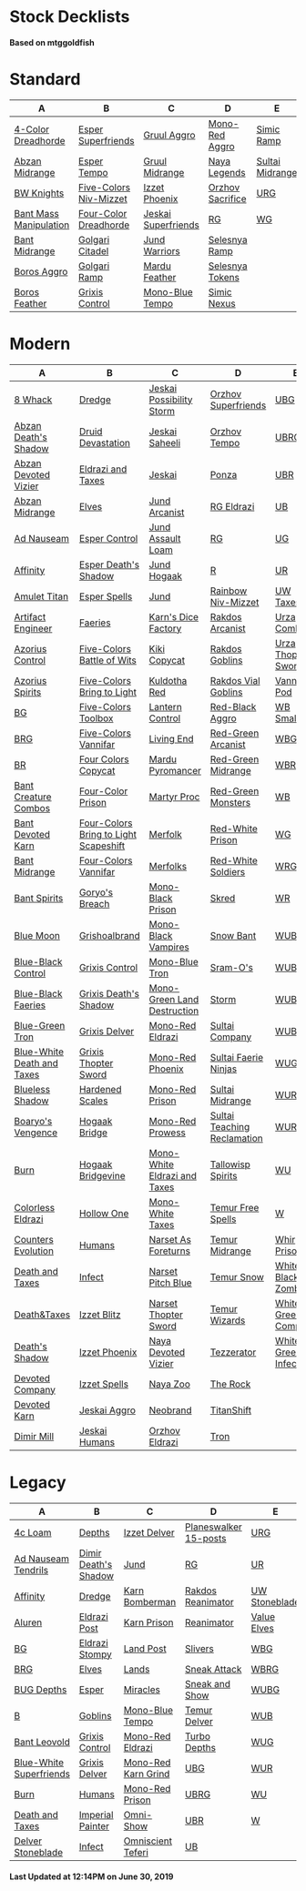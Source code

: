 # Stock Decklists
#### Based on mtggoldfish


# Standard

|                                       A                                        |                                       B                                        |                                    C                                     |                                 D                                  |                                E                                 |
|--------------------------------------------------------------------------------|--------------------------------------------------------------------------------|--------------------------------------------------------------------------|--------------------------------------------------------------------|------------------------------------------------------------------|
|[4-Color Dreadhorde](./mtggoldfish/Standard/decks/4-Color_Dreadhorde.md)        |[Esper Superfriends](./mtggoldfish/Standard/decks/Esper_Superfriends.md)        |[Gruul Aggro](./mtggoldfish/Standard/decks/Gruul_Aggro.md)                |[Mono-Red Aggro](./mtggoldfish/Standard/decks/Mono-Red_Aggro.md)    |[Simic Ramp](./mtggoldfish/Standard/decks/Simic_Ramp.md)          |
|[Abzan Midrange](./mtggoldfish/Standard/decks/Abzan_Midrange.md)                |[Esper Tempo](./mtggoldfish/Standard/decks/Esper_Tempo.md)                      |[Gruul Midrange](./mtggoldfish/Standard/decks/Gruul_Midrange.md)          |[Naya Legends](./mtggoldfish/Standard/decks/Naya_Legends.md)        |[Sultai Midrange](./mtggoldfish/Standard/decks/Sultai_Midrange.md)|
|[BW Knights](./mtggoldfish/Standard/decks/BW_Knights.md)                        |[Five-Colors Niv-Mizzet](./mtggoldfish/Standard/decks/Five-Colors_Niv-Mizzet.md)|[Izzet Phoenix](./mtggoldfish/Standard/decks/Izzet_Phoenix.md)            |[Orzhov Sacrifice](./mtggoldfish/Standard/decks/Orzhov_Sacrifice.md)|[URG](./mtggoldfish/Standard/decks/URG.md)                        |
|[Bant Mass Manipulation](./mtggoldfish/Standard/decks/Bant_Mass_Manipulation.md)|[Four-Color Dreadhorde](./mtggoldfish/Standard/decks/Four-Color_Dreadhorde.md)  |[Jeskai Superfriends](./mtggoldfish/Standard/decks/Jeskai_Superfriends.md)|[RG](./mtggoldfish/Standard/decks/RG.md)                            |[WG](./mtggoldfish/Standard/decks/WG.md)                          |
|[Bant Midrange](./mtggoldfish/Standard/decks/Bant_Midrange.md)                  |[Golgari Citadel](./mtggoldfish/Standard/decks/Golgari_Citadel.md)              |[Jund Warriors](./mtggoldfish/Standard/decks/Jund_Warriors.md)            |[Selesnya Ramp](./mtggoldfish/Standard/decks/Selesnya_Ramp.md)      |                                                                  |
|[Boros Aggro](./mtggoldfish/Standard/decks/Boros_Aggro.md)                      |[Golgari Ramp](./mtggoldfish/Standard/decks/Golgari_Ramp.md)                    |[Mardu Feather](./mtggoldfish/Standard/decks/Mardu_Feather.md)            |[Selesnya Tokens](./mtggoldfish/Standard/decks/Selesnya_Tokens.md)  |                                                                  |
|[Boros Feather](./mtggoldfish/Standard/decks/Boros_Feather.md)                  |[Grixis Control](./mtggoldfish/Standard/decks/Grixis_Control.md)                |[Mono-Blue Tempo](./mtggoldfish/Standard/decks/Mono-Blue_Tempo.md)        |[Simic Nexus](./mtggoldfish/Standard/decks/Simic_Nexus.md)          |                                                                  |


# Modern

|                                          A                                           |                                                     B                                                      |                                            C                                             |                                           D                                            |                                   E                                    |
|--------------------------------------------------------------------------------------|------------------------------------------------------------------------------------------------------------|------------------------------------------------------------------------------------------|----------------------------------------------------------------------------------------|------------------------------------------------------------------------|
|[8 Whack](./mtggoldfish/Modern/decks/8_Whack.md)                                      |[Dredge](./mtggoldfish/Modern/decks/Dredge.md)                                                              |[Jeskai Possibility Storm](./mtggoldfish/Modern/decks/Jeskai_Possibility_Storm.md)        |[Orzhov Superfriends](./mtggoldfish/Modern/decks/Orzhov_Superfriends.md)                |[UBG](./mtggoldfish/Modern/decks/UBG.md)                                |
|[Abzan Death's Shadow](./mtggoldfish/Modern/decks/Abzan_Death's_Shadow.md)            |[Druid Devastation](./mtggoldfish/Modern/decks/Druid_Devastation.md)                                        |[Jeskai Saheeli](./mtggoldfish/Modern/decks/Jeskai_Saheeli.md)                            |[Orzhov Tempo](./mtggoldfish/Modern/decks/Orzhov_Tempo.md)                              |[UBRG](./mtggoldfish/Modern/decks/UBRG.md)                              |
|[Abzan Devoted Vizier](./mtggoldfish/Modern/decks/Abzan_Devoted_Vizier.md)            |[Eldrazi and Taxes](./mtggoldfish/Modern/decks/Eldrazi_and_Taxes.md)                                        |[Jeskai](./mtggoldfish/Modern/decks/Jeskai.md)                                            |[Ponza](./mtggoldfish/Modern/decks/Ponza.md)                                            |[UBR](./mtggoldfish/Modern/decks/UBR.md)                                |
|[Abzan Midrange](./mtggoldfish/Modern/decks/Abzan_Midrange.md)                        |[Elves](./mtggoldfish/Modern/decks/Elves.md)                                                                |[Jund Arcanist](./mtggoldfish/Modern/decks/Jund_Arcanist.md)                              |[RG Eldrazi](./mtggoldfish/Modern/decks/RG_Eldrazi.md)                                  |[UB](./mtggoldfish/Modern/decks/UB.md)                                  |
|[Ad Nauseam](./mtggoldfish/Modern/decks/Ad_Nauseam.md)                                |[Esper Control](./mtggoldfish/Modern/decks/Esper_Control.md)                                                |[Jund Assault Loam](./mtggoldfish/Modern/decks/Jund_Assault_Loam.md)                      |[RG](./mtggoldfish/Modern/decks/RG.md)                                                  |[UG](./mtggoldfish/Modern/decks/UG.md)                                  |
|[Affinity](./mtggoldfish/Modern/decks/Affinity.md)                                    |[Esper Death's Shadow](./mtggoldfish/Modern/decks/Esper_Death's_Shadow.md)                                  |[Jund Hogaak](./mtggoldfish/Modern/decks/Jund_Hogaak.md)                                  |[R](./mtggoldfish/Modern/decks/R.md)                                                    |[UR](./mtggoldfish/Modern/decks/UR.md)                                  |
|[Amulet Titan](./mtggoldfish/Modern/decks/Amulet_Titan.md)                            |[Esper Spells](./mtggoldfish/Modern/decks/Esper_Spells.md)                                                  |[Jund](./mtggoldfish/Modern/decks/Jund.md)                                                |[Rainbow Niv-Mizzet](./mtggoldfish/Modern/decks/Rainbow_Niv-Mizzet.md)                  |[UW Taxes](./mtggoldfish/Modern/decks/UW_Taxes.md)                      |
|[Artifact Engineer](./mtggoldfish/Modern/decks/Artifact_Engineer.md)                  |[Faeries](./mtggoldfish/Modern/decks/Faeries.md)                                                            |[Karn's Dice Factory](./mtggoldfish/Modern/decks/Karn's_Dice_Factory.md)                  |[Rakdos Arcanist](./mtggoldfish/Modern/decks/Rakdos_Arcanist.md)                        |[Urza Comboes](./mtggoldfish/Modern/decks/Urza_Comboes.md)              |
|[Azorius Control](./mtggoldfish/Modern/decks/Azorius_Control.md)                      |[Five-Colors Battle of Wits](./mtggoldfish/Modern/decks/Five-Colors_Battle_of_Wits.md)                      |[Kiki Copycat](./mtggoldfish/Modern/decks/Kiki_Copycat.md)                                |[Rakdos Goblins](./mtggoldfish/Modern/decks/Rakdos_Goblins.md)                          |[Urza Thopter Sword](./mtggoldfish/Modern/decks/Urza_Thopter_Sword.md)  |
|[Azorius Spirits](./mtggoldfish/Modern/decks/Azorius_Spirits.md)                      |[Five-Colors Bring to Light](./mtggoldfish/Modern/decks/Five-Colors_Bring_to_Light.md)                      |[Kuldotha Red](./mtggoldfish/Modern/decks/Kuldotha_Red.md)                                |[Rakdos Vial Goblins](./mtggoldfish/Modern/decks/Rakdos_Vial_Goblins.md)                |[Vanniar Pod](./mtggoldfish/Modern/decks/Vanniar_Pod.md)                |
|[BG](./mtggoldfish/Modern/decks/BG.md)                                                |[Five-Colors Toolbox](./mtggoldfish/Modern/decks/Five-Colors_Toolbox.md)                                    |[Lantern Control](./mtggoldfish/Modern/decks/Lantern_Control.md)                          |[Red-Black Aggro](./mtggoldfish/Modern/decks/Red-Black_Aggro.md)                        |[WB Smallpox](./mtggoldfish/Modern/decks/WB_Smallpox.md)                |
|[BRG](./mtggoldfish/Modern/decks/BRG.md)                                              |[Five-Colors Vannifar](./mtggoldfish/Modern/decks/Five-Colors_Vannifar.md)                                  |[Living End](./mtggoldfish/Modern/decks/Living_End.md)                                    |[Red-Green Arcanist](./mtggoldfish/Modern/decks/Red-Green_Arcanist.md)                  |[WBG](./mtggoldfish/Modern/decks/WBG.md)                                |
|[BR](./mtggoldfish/Modern/decks/BR.md)                                                |[Four Colors Copycat](./mtggoldfish/Modern/decks/Four_Colors_Copycat.md)                                    |[Mardu Pyromancer](./mtggoldfish/Modern/decks/Mardu_Pyromancer.md)                        |[Red-Green Midrange](./mtggoldfish/Modern/decks/Red-Green_Midrange.md)                  |[WBR](./mtggoldfish/Modern/decks/WBR.md)                                |
|[Bant Creature Combos](./mtggoldfish/Modern/decks/Bant_Creature_Combos.md)            |[Four-Color Prison](./mtggoldfish/Modern/decks/Four-Color_Prison.md)                                        |[Martyr Proc](./mtggoldfish/Modern/decks/Martyr_Proc.md)                                  |[Red-Green Monsters](./mtggoldfish/Modern/decks/Red-Green_Monsters.md)                  |[WB](./mtggoldfish/Modern/decks/WB.md)                                  |
|[Bant Devoted Karn](./mtggoldfish/Modern/decks/Bant_Devoted_Karn.md)                  |[Four-Colors Bring to Light Scapeshift](./mtggoldfish/Modern/decks/Four-Colors_Bring_to_Light_Scapeshift.md)|[Merfolk](./mtggoldfish/Modern/decks/Merfolk.md)                                          |[Red-White Prison](./mtggoldfish/Modern/decks/Red-White_Prison.md)                      |[WG](./mtggoldfish/Modern/decks/WG.md)                                  |
|[Bant Midrange](./mtggoldfish/Modern/decks/Bant_Midrange.md)                          |[Four-Colors Vannifar](./mtggoldfish/Modern/decks/Four-Colors_Vannifar.md)                                  |[Merfolks](./mtggoldfish/Modern/decks/Merfolks.md)                                        |[Red-White Soldiers](./mtggoldfish/Modern/decks/Red-White_Soldiers.md)                  |[WRG](./mtggoldfish/Modern/decks/WRG.md)                                |
|[Bant Spirits](./mtggoldfish/Modern/decks/Bant_Spirits.md)                            |[Goryo's Breach](./mtggoldfish/Modern/decks/Goryo's_Breach.md)                                              |[Mono-Black Prison](./mtggoldfish/Modern/decks/Mono-Black_Prison.md)                      |[Skred](./mtggoldfish/Modern/decks/Skred.md)                                            |[WR](./mtggoldfish/Modern/decks/WR.md)                                  |
|[Blue Moon](./mtggoldfish/Modern/decks/Blue_Moon.md)                                  |[Grishoalbrand](./mtggoldfish/Modern/decks/Grishoalbrand.md)                                                |[Mono-Black Vampires](./mtggoldfish/Modern/decks/Mono-Black_Vampires.md)                  |[Snow Bant](./mtggoldfish/Modern/decks/Snow_Bant.md)                                    |[WUBG](./mtggoldfish/Modern/decks/WUBG.md)                              |
|[Blue-Black Control](./mtggoldfish/Modern/decks/Blue-Black_Control.md)                |[Grixis Control](./mtggoldfish/Modern/decks/Grixis_Control.md)                                              |[Mono-Blue Tron](./mtggoldfish/Modern/decks/Mono-Blue_Tron.md)                            |[Sram-O's](./mtggoldfish/Modern/decks/Sram-O's.md)                                      |[WUBRG](./mtggoldfish/Modern/decks/WUBRG.md)                            |
|[Blue-Black Faeries](./mtggoldfish/Modern/decks/Blue-Black_Faeries.md)                |[Grixis Death's Shadow](./mtggoldfish/Modern/decks/Grixis_Death's_Shadow.md)                                |[Mono-Green Land Destruction](./mtggoldfish/Modern/decks/Mono-Green_Land_Destruction.md)  |[Storm](./mtggoldfish/Modern/decks/Storm.md)                                            |[WUBR](./mtggoldfish/Modern/decks/WUBR.md)                              |
|[Blue-Green Tron](./mtggoldfish/Modern/decks/Blue-Green_Tron.md)                      |[Grixis Delver](./mtggoldfish/Modern/decks/Grixis_Delver.md)                                                |[Mono-Red Eldrazi](./mtggoldfish/Modern/decks/Mono-Red_Eldrazi.md)                        |[Sultai Company](./mtggoldfish/Modern/decks/Sultai_Company.md)                          |[WUB](./mtggoldfish/Modern/decks/WUB.md)                                |
|[Blue-White Death and Taxes](./mtggoldfish/Modern/decks/Blue-White_Death_and_Taxes.md)|[Grixis Thopter Sword](./mtggoldfish/Modern/decks/Grixis_Thopter_Sword.md)                                  |[Mono-Red Phoenix](./mtggoldfish/Modern/decks/Mono-Red_Phoenix.md)                        |[Sultai Faerie Ninjas](./mtggoldfish/Modern/decks/Sultai_Faerie_Ninjas.md)              |[WUG](./mtggoldfish/Modern/decks/WUG.md)                                |
|[Blueless Shadow](./mtggoldfish/Modern/decks/Blueless_Shadow.md)                      |[Hardened Scales](./mtggoldfish/Modern/decks/Hardened_Scales.md)                                            |[Mono-Red Prison](./mtggoldfish/Modern/decks/Mono-Red_Prison.md)                          |[Sultai Midrange](./mtggoldfish/Modern/decks/Sultai_Midrange.md)                        |[WURG](./mtggoldfish/Modern/decks/WURG.md)                              |
|[Boaryo's Vengence](./mtggoldfish/Modern/decks/Boaryo's_Vengence.md)                  |[Hogaak Bridge](./mtggoldfish/Modern/decks/Hogaak_Bridge.md)                                                |[Mono-Red Prowess](./mtggoldfish/Modern/decks/Mono-Red_Prowess.md)                        |[Sultai Teaching Reclamation](./mtggoldfish/Modern/decks/Sultai_Teaching_Reclamation.md)|[WUR](./mtggoldfish/Modern/decks/WUR.md)                                |
|[Burn](./mtggoldfish/Modern/decks/Burn.md)                                            |[Hogaak Bridgevine](./mtggoldfish/Modern/decks/Hogaak_Bridgevine.md)                                        |[Mono-White Eldrazi and Taxes](./mtggoldfish/Modern/decks/Mono-White_Eldrazi_and_Taxes.md)|[Tallowisp Spirits](./mtggoldfish/Modern/decks/Tallowisp_Spirits.md)                    |[WU](./mtggoldfish/Modern/decks/WU.md)                                  |
|[Colorless Eldrazi](./mtggoldfish/Modern/decks/Colorless_Eldrazi.md)                  |[Hollow One](./mtggoldfish/Modern/decks/Hollow_One.md)                                                      |[Mono-White Taxes](./mtggoldfish/Modern/decks/Mono-White_Taxes.md)                        |[Temur Free Spells](./mtggoldfish/Modern/decks/Temur_Free_Spells.md)                    |[W](./mtggoldfish/Modern/decks/W.md)                                    |
|[Counters Evolution](./mtggoldfish/Modern/decks/Counters_Evolution.md)                |[Humans](./mtggoldfish/Modern/decks/Humans.md)                                                              |[Narset As Foreturns](./mtggoldfish/Modern/decks/Narset_As_Foreturns.md)                  |[Temur Midrange](./mtggoldfish/Modern/decks/Temur_Midrange.md)                          |[Whir Prison](./mtggoldfish/Modern/decks/Whir_Prison.md)                |
|[Death and Taxes](./mtggoldfish/Modern/decks/Death_and_Taxes.md)                      |[Infect](./mtggoldfish/Modern/decks/Infect.md)                                                              |[Narset Pitch Blue](./mtggoldfish/Modern/decks/Narset_Pitch_Blue.md)                      |[Temur Snow](./mtggoldfish/Modern/decks/Temur_Snow.md)                                  |[White-Black Zombies](./mtggoldfish/Modern/decks/White-Black_Zombies.md)|
|[Death&amp;Taxes](./mtggoldfish/Modern/decks/Death&amp;Taxes.md)                      |[Izzet Blitz](./mtggoldfish/Modern/decks/Izzet_Blitz.md)                                                    |[Narset Thopter Sword](./mtggoldfish/Modern/decks/Narset_Thopter_Sword.md)                |[Temur Wizards](./mtggoldfish/Modern/decks/Temur_Wizards.md)                            |[White-Green Company](./mtggoldfish/Modern/decks/White-Green_Company.md)|
|[Death's Shadow](./mtggoldfish/Modern/decks/Death's_Shadow.md)                        |[Izzet Phoenix](./mtggoldfish/Modern/decks/Izzet_Phoenix.md)                                                |[Naya Devoted Vizier](./mtggoldfish/Modern/decks/Naya_Devoted_Vizier.md)                  |[Tezzerator](./mtggoldfish/Modern/decks/Tezzerator.md)                                  |[White-Green Infect](./mtggoldfish/Modern/decks/White-Green_Infect.md)  |
|[Devoted Company](./mtggoldfish/Modern/decks/Devoted_Company.md)                      |[Izzet Spells](./mtggoldfish/Modern/decks/Izzet_Spells.md)                                                  |[Naya Zoo](./mtggoldfish/Modern/decks/Naya_Zoo.md)                                        |[The Rock](./mtggoldfish/Modern/decks/The_Rock.md)                                      |                                                                        |
|[Devoted Karn](./mtggoldfish/Modern/decks/Devoted_Karn.md)                            |[Jeskai Aggro](./mtggoldfish/Modern/decks/Jeskai_Aggro.md)                                                  |[Neobrand](./mtggoldfish/Modern/decks/Neobrand.md)                                        |[TitanShift](./mtggoldfish/Modern/decks/TitanShift.md)                                  |                                                                        |
|[Dimir Mill](./mtggoldfish/Modern/decks/Dimir_Mill.md)                                |[Jeskai Humans](./mtggoldfish/Modern/decks/Jeskai_Humans.md)                                                |[Orzhov Eldrazi](./mtggoldfish/Modern/decks/Orzhov_Eldrazi.md)                            |[Tron](./mtggoldfish/Modern/decks/Tron.md)                                              |                                                                        |


# Legacy

|                                       A                                        |                                    B                                     |                                   C                                    |                                     D                                      |                             E                              |
|--------------------------------------------------------------------------------|--------------------------------------------------------------------------|------------------------------------------------------------------------|----------------------------------------------------------------------------|------------------------------------------------------------|
|[4c Loam](./mtggoldfish/Legacy/decks/4c_Loam.md)                                |[Depths](./mtggoldfish/Legacy/decks/Depths.md)                            |[Izzet Delver](./mtggoldfish/Legacy/decks/Izzet_Delver.md)              |[Planeswalker 15-posts](./mtggoldfish/Legacy/decks/Planeswalker_15-posts.md)|[URG](./mtggoldfish/Legacy/decks/URG.md)                    |
|[Ad Nauseam Tendrils](./mtggoldfish/Legacy/decks/Ad_Nauseam_Tendrils.md)        |[Dimir Death's Shadow](./mtggoldfish/Legacy/decks/Dimir_Death's_Shadow.md)|[Jund](./mtggoldfish/Legacy/decks/Jund.md)                              |[RG](./mtggoldfish/Legacy/decks/RG.md)                                      |[UR](./mtggoldfish/Legacy/decks/UR.md)                      |
|[Affinity](./mtggoldfish/Legacy/decks/Affinity.md)                              |[Dredge](./mtggoldfish/Legacy/decks/Dredge.md)                            |[Karn Bomberman](./mtggoldfish/Legacy/decks/Karn_Bomberman.md)          |[Rakdos Reanimator](./mtggoldfish/Legacy/decks/Rakdos_Reanimator.md)        |[UW Stoneblade](./mtggoldfish/Legacy/decks/UW_Stoneblade.md)|
|[Aluren](./mtggoldfish/Legacy/decks/Aluren.md)                                  |[Eldrazi Post](./mtggoldfish/Legacy/decks/Eldrazi_Post.md)                |[Karn Prison](./mtggoldfish/Legacy/decks/Karn_Prison.md)                |[Reanimator](./mtggoldfish/Legacy/decks/Reanimator.md)                      |[Value Elves](./mtggoldfish/Legacy/decks/Value_Elves.md)    |
|[BG](./mtggoldfish/Legacy/decks/BG.md)                                          |[Eldrazi Stompy](./mtggoldfish/Legacy/decks/Eldrazi_Stompy.md)            |[Land Post](./mtggoldfish/Legacy/decks/Land_Post.md)                    |[Slivers](./mtggoldfish/Legacy/decks/Slivers.md)                            |[WBG](./mtggoldfish/Legacy/decks/WBG.md)                    |
|[BRG](./mtggoldfish/Legacy/decks/BRG.md)                                        |[Elves](./mtggoldfish/Legacy/decks/Elves.md)                              |[Lands](./mtggoldfish/Legacy/decks/Lands.md)                            |[Sneak Attack](./mtggoldfish/Legacy/decks/Sneak_Attack.md)                  |[WBRG](./mtggoldfish/Legacy/decks/WBRG.md)                  |
|[BUG Depths](./mtggoldfish/Legacy/decks/BUG_Depths.md)                          |[Esper](./mtggoldfish/Legacy/decks/Esper.md)                              |[Miracles](./mtggoldfish/Legacy/decks/Miracles.md)                      |[Sneak and Show](./mtggoldfish/Legacy/decks/Sneak_and_Show.md)              |[WUBG](./mtggoldfish/Legacy/decks/WUBG.md)                  |
|[B](./mtggoldfish/Legacy/decks/B.md)                                            |[Goblins](./mtggoldfish/Legacy/decks/Goblins.md)                          |[Mono-Blue Tempo](./mtggoldfish/Legacy/decks/Mono-Blue_Tempo.md)        |[Temur Delver](./mtggoldfish/Legacy/decks/Temur_Delver.md)                  |[WUB](./mtggoldfish/Legacy/decks/WUB.md)                    |
|[Bant Leovold](./mtggoldfish/Legacy/decks/Bant_Leovold.md)                      |[Grixis Control](./mtggoldfish/Legacy/decks/Grixis_Control.md)            |[Mono-Red Eldrazi](./mtggoldfish/Legacy/decks/Mono-Red_Eldrazi.md)      |[Turbo Depths](./mtggoldfish/Legacy/decks/Turbo_Depths.md)                  |[WUG](./mtggoldfish/Legacy/decks/WUG.md)                    |
|[Blue-White Superfriends](./mtggoldfish/Legacy/decks/Blue-White_Superfriends.md)|[Grixis Delver](./mtggoldfish/Legacy/decks/Grixis_Delver.md)              |[Mono-Red Karn Grind](./mtggoldfish/Legacy/decks/Mono-Red_Karn_Grind.md)|[UBG](./mtggoldfish/Legacy/decks/UBG.md)                                    |[WUR](./mtggoldfish/Legacy/decks/WUR.md)                    |
|[Burn](./mtggoldfish/Legacy/decks/Burn.md)                                      |[Humans](./mtggoldfish/Legacy/decks/Humans.md)                            |[Mono-Red Prison](./mtggoldfish/Legacy/decks/Mono-Red_Prison.md)        |[UBRG](./mtggoldfish/Legacy/decks/UBRG.md)                                  |[WU](./mtggoldfish/Legacy/decks/WU.md)                      |
|[Death and Taxes](./mtggoldfish/Legacy/decks/Death_and_Taxes.md)                |[Imperial Painter](./mtggoldfish/Legacy/decks/Imperial_Painter.md)        |[Omni-Show](./mtggoldfish/Legacy/decks/Omni-Show.md)                    |[UBR](./mtggoldfish/Legacy/decks/UBR.md)                                    |[W](./mtggoldfish/Legacy/decks/W.md)                        |
|[Delver Stoneblade](./mtggoldfish/Legacy/decks/Delver_Stoneblade.md)            |[Infect](./mtggoldfish/Legacy/decks/Infect.md)                            |[Omniscient Teferi](./mtggoldfish/Legacy/decks/Omniscient_Teferi.md)    |[UB](./mtggoldfish/Legacy/decks/UB.md)                                      |                                                            |



#### Last Updated at 12:14PM on June 30, 2019